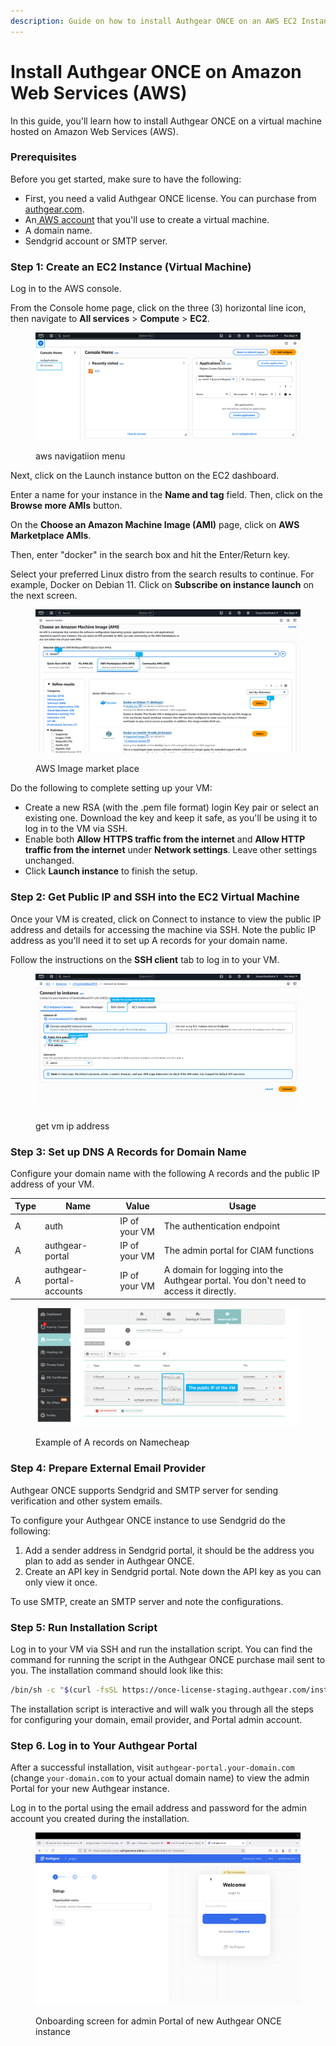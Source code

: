 ```yaml
---
description: Guide on how to install Authgear ONCE on an AWS EC2 Instance
---
```


# Install Authgear ONCE on Amazon Web Services (AWS)

In this guide, you'll learn how to install Authgear ONCE on a virtual machine hosted on Amazon Web Services (AWS).

### Prerequisites

Before you get started, make sure to have the following:

* First, you need a valid Authgear ONCE license. You can purchase from[ authgear.com](https://www.authgear.com/).
* An[ AWS account](https://aws.amazon.com/) that you'll use to create a virtual machine.
* A domain name.
* Sendgrid account or SMTP server.

### Step 1: Create an EC2 Instance (Virtual Machine)

Log in to the AWS console.

From the Console home page, click on the three (3) horizontal line icon, then navigate to **All services** > **Compute** > **EC2**.

<figure><img src="../.gitbook/assets/aws-navigate.png" alt=""><figcaption><p>aws navigatiion menu</p></figcaption></figure>

Next, click on the Launch instance button on the EC2 dashboard.

Enter a name for your instance in the **Name and tag** field. Then, click on the **Browse more AMIs** button.

On the **Choose an Amazon Machine Image (AMI)** page, click on **AWS Marketplace AMIs**.

Then, enter "docker" in the search box and hit the Enter/Return key.&#x20;

Select your preferred Linux distro from the search results to continue. For example, Docker on Debian 11. Click on **Subscribe on instance launch** on the next screen.

<figure><img src="../.gitbook/assets/aws-ec2-docker-img2.png" alt=""><figcaption><p>AWS Image market place</p></figcaption></figure>

Do the following to complete setting up your VM:

* Create a new RSA (with the .pem file format) login Key pair or select an existing one. Download the key and keep it safe, as you'll be using it to log in to the VM via SSH.
* Enable both **Allow** **HTTPS traffic from the internet** and **Allow HTTP traffic from the internet** under **Network settings**. Leave other settings unchanged.
* Click **Launch instance** to finish the setup.

### Step 2: Get Public IP and SSH into the EC2 Virtual Machine

Once your VM is created, click on Connect to instance to view the public IP address and details for accessing the machine via SSH. Note the public IP address as you'll need it to set up A records for your domain name.

Follow the instructions on the **SSH client** tab to log in to your VM.

<figure><img src="../.gitbook/assets/aws-vm-ip.png" alt=""><figcaption><p>get vm ip address</p></figcaption></figure>

### Step 3: Set up DNS A Records for Domain Name

Configure your domain name with the following A records and the public IP address of your VM.

| Type | Name                     | Value         | Usage                                                                                |
| ---- | ------------------------ | ------------- | ------------------------------------------------------------------------------------ |
| A    | auth                     | IP of your VM | The authentication endpoint                                                          |
| A    | authgear-portal          | IP of your VM | The admin portal for CIAM functions                                                  |
| A    | authgear-portal-accounts | IP of your VM | A domain for logging into the Authgear portal. You don't need to access it directly. |

<figure><img src="../.gitbook/assets/image (55).png" alt=""><figcaption><p>Example of A records on Namecheap</p></figcaption></figure>

### Step 4: Prepare External Email Provider

Authgear ONCE supports Sendgrid and SMTP server for sending verification and other system emails.

To configure your Authgear ONCE instance to use Sendgrid do the following:

1. Add a sender address in Sendgrid portal, it should be the address you plan to add as sender in Authgear ONCE.
2. Create an API key in Sendgrid portal. Note down the API key as you can only view it once.

To use SMTP, create an SMTP server and note the configurations.

### Step 5: Run Installation Script

Log in to your VM via SSH and run the installation script. You can find the command for running the script in the Authgear ONCE purchase mail sent to you. The installation command should look like this:

```sh
/bin/sh -c "$(curl -fsSL https://once-license-staging.authgear.com/install/470E06-E59449-FA1A3C-AA693D-22CF93-V3)"
```

The installation script is interactive and will walk you through all the steps for configuring your domain, email provider, and Portal admin account.

### Step 6. Log in to Your Authgear Portal&#x20;

After a successful installation, visit `authgear-portal.your-domain.com` (change `your-domain.com` to your actual domain name) to view the admin Portal for your new Authgear instance.

Log in to the portal using the email address and password for the admin account you created during the installation.

<figure><img src="../.gitbook/assets/authgear-once-portal-2.png" alt=""><figcaption><p>Onboarding screen for admin Portal of new Authgear ONCE instance</p></figcaption></figure>
